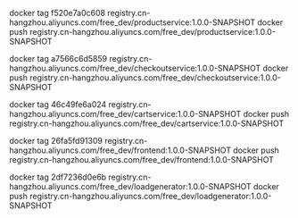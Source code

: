 docker tag f520e7a0c608 registry.cn-hangzhou.aliyuncs.com/free_dev/productservice:1.0.0-SNAPSHOT
docker push registry.cn-hangzhou.aliyuncs.com/free_dev/productservice:1.0.0-SNAPSHOT

docker tag  a7566c6d5859 registry.cn-hangzhou.aliyuncs.com/free_dev/checkoutservice:1.0.0-SNAPSHOT
docker push registry.cn-hangzhou.aliyuncs.com/free_dev/checkoutservice:1.0.0-SNAPSHOT


docker tag 46c49fe6a024 registry.cn-hangzhou.aliyuncs.com/free_dev/cartservice:1.0.0-SNAPSHOT
docker push registry.cn-hangzhou.aliyuncs.com/free_dev/cartservice:1.0.0-SNAPSHOT

docker tag 26fa5fd91309 registry.cn-hangzhou.aliyuncs.com/free_dev/frontend:1.0.0-SNAPSHOT
docker push registry.cn-hangzhou.aliyuncs.com/free_dev/frontend:1.0.0-SNAPSHOT

docker tag 2df7236d0e6b registry.cn-hangzhou.aliyuncs.com/free_dev/loadgenerator:1.0.0-SNAPSHOT
docker push registry.cn-hangzhou.aliyuncs.com/free_dev/loadgenerator:1.0.0-SNAPSHOT